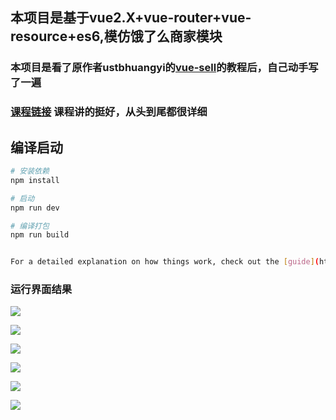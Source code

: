 ## 本项目是基于vue2.X+vue-router+vue-resource+es6,模仿饿了么商家模块

### 本项目是看了原作者ustbhuangyi的[vue-sell](https://github.com/ustbhuangyi/vue-sell)的教程后，自己动手写了一遍
### [课程链接](http://coding.imooc.com/class/74.html) 课程讲的挺好，从头到尾都很详细

## 编译启动

``` bash
# 安装依赖
npm install

# 启动
npm run dev

# 编译打包
npm run build


For a detailed explanation on how things work, check out the [guide](http://vuejs-templates.github.io/webpack/) and [docs for vue-loader](http://vuejs.github.io/vue-loader).
```

### 运行界面结果

![](https://github.com/lzyerliu/sell01/blob/master/resource/%E5%A4%96%E5%8D%9601_%E5%95%86%E5%93%81%E9%A1%B5.jpg)

![](https://github.com/lzyerliu/sell01/blob/master/resource/%E5%A4%96%E5%8D%9602_%E5%95%86%E5%93%81%E9%A1%B5_%E5%85%AC%E5%91%8A%E5%8F%8A%E4%BC%98%E6%83%A0%E4%BF%A1%E6%81%AF.jpg)

![](https://github.com/lzyerliu/sell01/blob/master/resource/%E5%A4%96%E5%8D%9603_%E5%95%86%E5%93%81%E9%A1%B5_%E8%B4%AD%E7%89%A9%E8%BD%A6%E8%AF%A6%E6%83%85.jpg)

![](https://github.com/lzyerliu/sell01/blob/master/resource/%E5%A4%96%E5%8D%9604_%E5%95%86%E5%93%81%E9%A1%B5%E9%9D%A2_%E5%95%86%E5%93%81%E8%AF%A6%E6%83%85.jpg)

![](https://github.com/lzyerliu/sell01/blob/master/resource/%E5%A4%96%E5%8D%9605_%E8%AF%84%E4%BB%B7%E9%A1%B5.jpg)

![](https://github.com/lzyerliu/sell01/blob/master/resource/%E5%A4%96%E5%8D%9606_%E5%95%86%E5%AE%B6%E9%A1%B5.jpg)